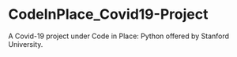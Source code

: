 # CodeInPlace_Covid19-Project
A Covid-19 project under Code in Place: Python offered by Stanford University.
